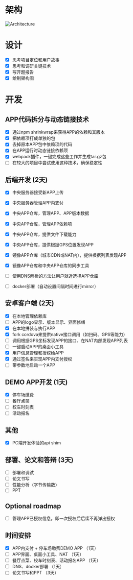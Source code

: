 # 架构

![Architecture](https://www.lucidchart.com/publicSegments/view/55b4c3c8-f456-44a4-8283-83b5f0220a1c/image.png)

# 设计

- [x] 思考项目定位和用户故事
- [x] 思考和调研关键技术
- [x] 写开题报告
- [x] 绘制架构图

# 开发

## APP代码拆分与动态链接技术

- [x] 通过npm shrinkwrap来获得APP的依赖和其版本
- [x] 把依赖项打成单独的包
- [x] 去掉原本APP包中依赖项的代码
- [x] 在APP运行时动态链接依赖项
- [x] webpack插件，一键完成这些工作并生成tar.gz包
- [ ] 在较大的项目中尝试使用这种技术，确保稳定性

## 后端开发 (2天)

- [x] 中央服务器接受新APP上传
- [x] 中央服务器管理APP内支付
- [x] 中央APP仓库，管理APP、APP版本数据
- [x] 中央APP仓库，管理APP依赖项
- [x] 中央APP仓库，提供文件下载能力
- [x] 中央APP仓库，提供根据GPS位置发现APP
- [x] 镜像APP仓库（城市CDN或NAT内），提供根据列表发现APP
- [x] 镜像APP仓库和中央APP仓库的同步工具
- [ ] 使用DNS解析的方法让用户就近选择APP仓库
- [ ] docker部署（自动设置间隔时间进行mirror）


## 安卓客户端 (2天)

- [x] 在本地管理依赖库
- [ ] APP的logo显示、版本显示、界面修缮
- [x] 在本地拼装与执行APP
- [x] fork cordova来提供native接口调用（如扫码、GPS等能力）
- [ ] 调用根据GPS坐标发现APP的接口、在NAT内部发现APP列表
- [ ] 一键启动APP的桌面小工具
- [x] 用户信息管理和授权给APP
- [x] 通过签名来实现APP内支付授权
- [ ] 带参数地启动一个APP

## DEMO APP开发 (1天)

- [x] 停车场缴费
- [ ] 餐厅点菜
- [ ] 校车时刻表
- [ ] 活动报名

## 其他

- [x] PC端开发体验的api shim

## 部署、论文和答辩 (3天)

- [ ] 部署和调试
- [ ] 论文书写
- [ ] 性能分析（字节传输数）
- [ ] PPT

## Optional roadmap
- [ ] 管理APP已授权信息，即一次授权后后续不再弹出授权


## 时间安排
- [x] APP内支付 + 停车场缴费DEMO APP （1天）
- [ ] APP界面、桌面小工具、NAT （1天）
- [ ] 餐厅点菜、校车时刻表、活动报名APP （1天）
- [ ] DNS、docker部署 （1天）
- [ ] 论文书写和PPT （3天）